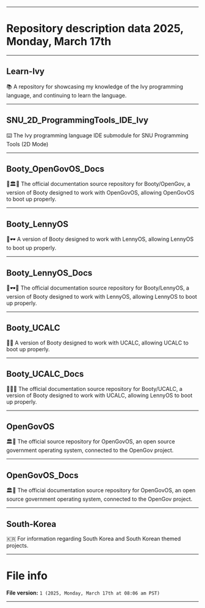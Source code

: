 
***

# Repository description data 2025, Monday, March 17th

---

## Learn-Ivy

📚️ A repository for showcasing my knowledge of the Ivy programming language, and continuing to learn the language. 

---

## SNU_2D_ProgrammingTools_IDE_Ivy

⌨️ The Ivy programming language IDE submodule for SNU Programming Tools (2D Mode)

---

## Booty_OpenGovOS_Docs

🥾️🏛️📖️ The official documentation source repository for Booty/OpenGov, a version of Booty designed to work with OpenGovOS, allowing OpenGovOS to boot up properly.

---

## Booty_LennyOS

🥾️🕶️ A version of Booty designed to work with LennyOS, allowing LennyOS to boot up properly.

---

## Booty_LennyOS_Docs

🥾️🕶️📖️ The official documentation source repository for Booty/LennyOS, a version of Booty designed to work with LennyOS, allowing LennyOS to boot up properly.

---

## Booty_UCALC

🥾️🧮️ A version of Booty designed to work with UCALC, allowing UCALC to boot up properly.

---

## Booty_UCALC_Docs

🥾️🧮️📖️ The official documentation source repository for Booty/UCALC, a version of Booty designed to work with UCALC, allowing LennyOS to boot up properly.

---

## OpenGovOS

🏛️💾️ The official source repository for OpenGovOS, an open source government operating system, connected to the OpenGov project.

---

## OpenGovOS_Docs

🏛️📖️ The official documentation source repository for OpenGovOS, an open source government operating system, connected to the OpenGov project.

---

## South-Korea

🇰🇷️ For information regarding South Korea and South Korean themed projects. 

***

# File info

**File version:** `1 (2025, Monday, March 17th at 08:06 am PST)`

***

